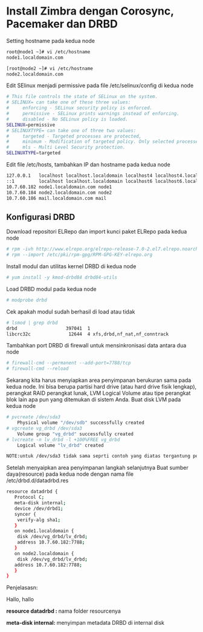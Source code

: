 # Install Zimbra dengan Corosync, Pacemaker dan DRBD
Setting hostname pada kedua node
  ```bash
root@node1 ~]# vi /etc/hostname
node1.localdomain.com

[root@node2 ~]# vi /etc/hostname
node2.localdomain.com
  ```
Edit SElinux menjadi permissive pada file /etc/selinux/config di kedua node
  ```bash
# This file controls the state of SELinux on the system.
# SELINUX= can take one of these three values:
#     enforcing - SELinux security policy is enforced.
#     permissive - SELinux prints warnings instead of enforcing.
#     disabled - No SELinux policy is loaded.
SELINUX=permissive
# SELINUXTYPE= can take one of three two values:
#     targeted - Targeted processes are protected,
#     minimum - Modification of targeted policy. Only selected processes are protected.
#     mls - Multi Level Security protection.
SELINUXTYPE=targeted
  ```
Edit file /etc/hosts, tambahkan IP dan hostname pada kedua node
```bash
127.0.0.1   localhost localhost.localdomain localhost4 localhost4.localdomain4
::1         localhost localhost.localdomain localhost6 localhost6.localdomain6
10.7.60.182 node1.localdomain.com node1
10.7.60.184 node2.localdomain.com node2
10.7.60.186 mail.localdomain.com mail
```
## Konfigurasi DRBD
Download repositori ELRepo dan import kunci paket ELRepo pada kedua node
```bash
# rpm -ivh http://www.elrepo.org/elrepo-release-7.0-2.el7.elrepo.noarch.rpm
# rpm --import /etc/pki/rpm-gpg/RPM-GPG-KEY-elrepo.org
```
Install modul dan utilitas kernel DRBD di kedua node
```bash
# yum install -y kmod-drbd84 drbd84-utils
```
Load DRBD modul pada kedua node
```bash
# modprobe drbd
```
Cek apakah modul sudah berhasil di load atau tidak
```bash
# lsmod | grep drbd
drbd                  397041  1
libcrc32c              12644  4 xfs,drbd,nf_nat,nf_conntrack
```
Tambahkan port DRBD di firewall untuk mensinkronisasi data antara dua node
```bash
# firewall-cmd --permanent --add-port=7788/tcp
# firewall-cmd --reload
```
Sekarang kita harus menyiapkan area penyimpanan berukuran sama pada kedua node. Ini bisa berupa partisi hard drive (atau hard drive fisik lengkap), perangkat RAID perangkat lunak, LVM Logical Volume atau tipe perangkat blok lain apa pun yang ditemukan di sistem Anda. Buat disk LVM pada kedua node
```bash
# pvcreate /dev/sda3
    Physical volume "/dev/sdb" successfully created
# vgcreate vg_drbd /dev/sda3
    Volume group "vg_drbd" successfully created
# lvcreate -n lv_drbd -l +100%FREE vg_drbd
    Logical volume "lv_drbd" created

NOTE:untuk /dev/sda3 tidak sama seprti contoh yang diatas tergantung penomoran partisi yang dibuat
```
Setelah menyaipkan area penyimpanan langkah selanjutnya Buat sumber daya(resource) pada kedua node dengan nama file /etc/drbd.d/datadrbd.res
```bash
resource datadrbd {
   Protocol C;
   meta-disk internal;
   device /dev/drbd1;
   syncer {
    verify-alg sha1;
   }
   on node1.localdomain {
    disk /dev/vg_drbd/lv_drbd;
    address 10.7.60.182:7788;
   }
   on node2.localdomain {
    disk /dev/vg_drbd/lv_drbd;
   address 10.7.60.182:7788;
   }
}
```
Penjelasasn:

Hallo, hallo

<b>resource datadrbd  : </b>nama folder resourcenya

<b>meta-disk  internal: </b>menyimpan metadata DRBD di internal disk
